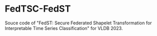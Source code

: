 # FedTSC-FedST
Souce code of "FedST: Secure Federated Shapelet Transformation for Interpretable Time Series Classification" for VLDB 2023. 
